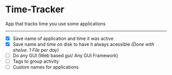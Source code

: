 # Time-Tracker
App that tracks time you use some applications

---

- [x] Save name of application and time it was active
- [x] Save name and time on disk to have it always acessible _(Done with shelve. 1 File per day)_
- [ ] Do any GUI (Web based gui/ Any GUI Framework)
- [ ] Tags to group activity
- [ ] Custom names for applications
